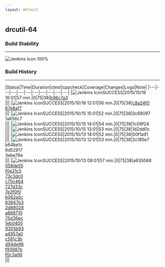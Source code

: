 ```yaml
---
layout: default
---
```

## drcutil-64
### Build Stability
___
![Jenkins Icon](http://jenkinshrg.github.io/images/48x48/health-80plus.png)
100%
  
### Build History
___
|Status|Time|Duration|<span class='badge'>ctest</span>|<span class='badge'>cppcheck</span>|Coverage|Changes|Logs|Note|
|---|---|---|---|---|---|---|---|---|---|
|![Jenkins Icon](http://jenkinshrg.github.io/images/24x24/blue.png)SUCCESS|2015/10/16 16:01|57 min.|0|75|38|[b96c7a3](https://github.com/fkanehiro/hrpsys-base/commit/b96c7a3)<br>|||
|![Jenkins Icon](http://jenkinshrg.github.io/images/24x24/blue.png)SUCCESS|2015/10/16 12:01|56 min.|0|75|38|[c8a24f0](https://github.com/fkanehiro/hrpsys-base/commit/c8a24f0)<br>[67e8af7](https://github.com/fkanehiro/hrpsys-base/commit/67e8af7)<br>|||
|![Jenkins Icon](http://jenkinshrg.github.io/images/24x24/blue.png)SUCCESS|2015/10/15 15:01|52 min.|0|75|38|0c68097<br>1a656c7<br>|||
|![Jenkins Icon](http://jenkinshrg.github.io/images/24x24/blue.png)SUCCESS|2015/10/15 14:01|54 min.|0|75|38|1c09f24<br>|||
|![Jenkins Icon](http://jenkinshrg.github.io/images/24x24/blue.png)SUCCESS|2015/10/15 13:01|53 min.|0|75|38|1d2dd0c<br>|||
|![Jenkins Icon](http://jenkinshrg.github.io/images/24x24/blue.png)SUCCESS|2015/10/13 14:01|52 min.|0|75|38|00f1a91<br>|||
|![Jenkins Icon](http://jenkinshrg.github.io/images/24x24/blue.png)SUCCESS|2015/10/13 12:01|53 min.|0|75|38|2c185e7<br>b64be1c<br>6d52917<br>3ebe76e<br>|||
|![Jenkins Icon](http://jenkinshrg.github.io/images/24x24/blue.png)SUCCESS|2015/10/13 09:01|57 min.|0|75|38|a935068<br>[058de55](https://github.com/fkanehiro/hrpsys-base/commit/058de55)<br>[f0e21c5](https://github.com/fkanehiro/hrpsys-base/commit/f0e21c5)<br>[73c3dc0](https://github.com/fkanehiro/hrpsys-base/commit/73c3dc0)<br>[c70c464](https://github.com/fkanehiro/hrpsys-base/commit/c70c464)<br>[727d33c](https://github.com/fkanehiro/hrpsys-base/commit/727d33c)<br>[7e2f0f0](https://github.com/fkanehiro/hrpsys-base/commit/7e2f0f0)<br>[b062a5c](https://github.com/fkanehiro/hrpsys-base/commit/b062a5c)<br>[63947b3](https://github.com/fkanehiro/hrpsys-base/commit/63947b3)<br>[2d88028](https://github.com/fkanehiro/hrpsys-base/commit/2d88028)<br>[a868710](https://github.com/fkanehiro/hrpsys-base/commit/a868710)<br>[75d36ec](https://github.com/fkanehiro/hrpsys-base/commit/75d36ec)<br>[1eb0405](https://github.com/fkanehiro/hrpsys-base/commit/1eb0405)<br>[9305b93](https://github.com/fkanehiro/hrpsys-base/commit/9305b93)<br>[a4957a0](https://github.com/fkanehiro/hrpsys-base/commit/a4957a0)<br>[c581c3b](https://github.com/fkanehiro/hrpsys-base/commit/c581c3b)<br>[d94de96](https://github.com/fkanehiro/hrpsys-base/commit/d94de96)<br>[f93987b](https://github.com/fkanehiro/hrpsys-base/commit/f93987b)<br>[f0c3a06](https://github.com/fkanehiro/hrpsys-base/commit/f0c3a06)<br>|||
